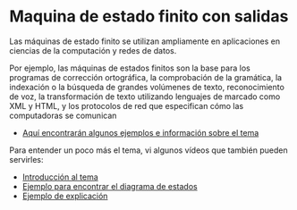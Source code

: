# Maquina de estado finito con salidas
Las máquinas de estado finito se utilizan ampliamente en aplicaciones en ciencias de la computación y redes de datos. 

Por ejemplo, las máquinas de estados finitos son la base para los programas de corrección ortográfica, la comprobación de la gramática, la indexación o la búsqueda de grandes volúmenes de texto, reconocimiento de voz, la transformación de texto utilizando lenguajes de marcado como XML y HTML, y los protocolos de red que especifican cómo las computadoras se comunican 

- [Aquí encontrarán algunos ejemplos e información sobre el tema](https://www.cs.buap.mx/~mtovar/doc/MatDisc/MaquinaEstadoFinito.pdf#:~:text=Una%20m%C3%A1quina%20de%20estado%20finito%20M%20%3D%20%28S%2C,entrada%20una%20salida%2C%20y%20un%20estado%20inicial%20so.) 


Para entender un poco más el tema, vi algunos vídeos que también pueden servirles:
- [Introducción al tema](https://youtu.be/vW37ghHJcRA?si=Q6j6-YEn18cEuJac)
- [Ejemplo para encontrar el diagrama de estados](https://youtu.be/HhliQ9HVYXI?si=Bl0QI4Zixszv-CDk)
- [Ejemplo de explicación](https://youtu.be/m2A0MstUJP4?si=kIhJYPFlJIsWt6A7)